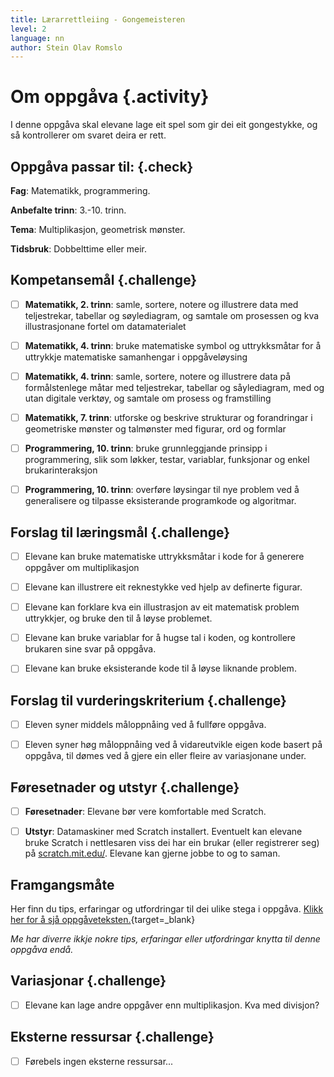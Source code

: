 ```yaml
---
title: Lærarrettleiing - Gongemeisteren
level: 2
language: nn
author: Stein Olav Romslo
---
```



# Om oppgåva {.activity}

I denne oppgåva skal elevane lage eit spel som gir dei eit gongestykke, og så
kontrollerer om svaret deira er rett.

## Oppgåva passar til: {.check}

__Fag__: Matematikk, programmering.

__Anbefalte trinn__: 3.-10. trinn.

__Tema__: Multiplikasjon, geometrisk mønster.

__Tidsbruk__: Dobbelttime eller meir.

## Kompetansemål {.challenge}

- [ ] __Matematikk, 2. trinn__: samle, sortere, notere og illustrere data med
  teljestrekar, tabellar og søylediagram, og samtale om prosessen og kva
  illustrasjonane fortel om datamaterialet

- [ ] __Matematikk, 4. trinn__: bruke matematiske symbol og uttrykksmåtar for å
  uttrykkje matematiske samanhengar i oppgåveløysing

- [ ] __Matematikk, 4. trinn__: samle, sortere, notere og illustrere data på
  formålstenlege måtar med teljestrekar, tabellar og såylediagram, med og utan
  digitale verktøy, og samtale om prosess og framstilling

- [ ] __Matematikk, 7. trinn__: utforske og beskrive strukturar og forandringar
  i geometriske mønster og talmønster med figurar, ord og formlar

- [ ] __Programmering, 10. trinn__: bruke grunnleggjande prinsipp i
  programmering, slik som løkker, testar, variablar, funksjonar og enkel
  brukarinteraksjon

- [ ] __Programmering, 10. trinn__: overføre løysingar til nye problem ved å
  generalisere og tilpasse eksisterande programkode og algoritmar.

## Forslag til læringsmål {.challenge}

- [ ] Elevane kan bruke matematiske uttrykksmåtar i kode for å generere oppgåver
  om multiplikasjon

- [ ] Elevane kan illustrere eit reknestykke ved hjelp av definerte figurar.

- [ ] Elevane kan forklare kva ein illustrasjon av eit matematisk problem
  uttrykkjer, og bruke den til å løyse problemet.

- [ ] Elevane kan bruke variablar for å hugse tal i koden, og kontrollere
  brukaren sine svar på oppgåva.

- [ ] Elevane kan bruke eksisterande kode til å løyse liknande problem.

## Forslag til vurderingskriterium {.challenge}

- [ ] Eleven syner middels måloppnåing ved å fullføre oppgåva.

- [ ] Eleven syner høg måloppnåing ved å vidareutvikle eigen kode basert på
oppgåva, til dømes ved å gjere ein eller fleire av variasjonane under.

## Føresetnader og utstyr {.challenge}

- [ ] __Føresetnader__: Elevane bør vere komfortable med Scratch.

- [ ] __Utstyr__: Datamaskiner med Scratch installert. Eventuelt kan elevane
  bruke Scratch i nettlesaren viss dei har ein brukar (eller registrerer seg) på
  [scratch.mit.edu/](https://scratch.mit.edu/). Elevane kan gjerne jobbe to og
  to saman.

## Framgangsmåte

Her finn du tips, erfaringar og utfordringar til dei ulike stega i oppgåva.
[Klikk her for å sjå
oppgåveteksten.](../gangemesteren/gongemeisteren_nn.html){target=_blank}

_Me har diverre ikkje nokre tips, erfaringar eller utfordringar knytta til denne
oppgåva endå._

## Variasjonar {.challenge}

- [ ] Elevane kan lage andre oppgåver enn multiplikasjon. Kva med divisjon?

## Eksterne ressursar {.challenge}

- [ ] Førebels ingen eksterne ressursar...
